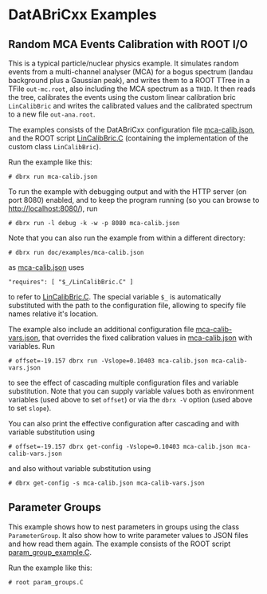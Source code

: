 DatABriCxx Examples
===================

Random MCA Events Calibration with ROOT I/O
-------------------------------------------

This is a typical particle/nuclear physics example. It simulates random events
from a multi-channel analyser (MCA) for a bogus spectrum (landau background
plus a Gaussian peak), and writes them to a ROOT TTree in a TFile
`out-mc.root`, also including the MCA spectrum as a `TH1D`. It then reads the
tree, calibrates the events using the custom linear calibration bric
`LinCalibBric` and writes the calibrated values and the calibrated
spectrum to a new file `out-ana.root`.

The examples consists of the DatABriCxx configuration file
[mca-calib.json](mca-calib.json), and the ROOT script
[LinCalibBric.C](LinCalibBric.C) (containing the implementation of the
custom class `LinCalibBric`).

Run the example like this:

    # dbrx run mca-calib.json

To run the example with debugging output and with the HTTP server (on port
8080) enabled, and to keep the program running (so you can browse to
[http://localhost:8080/](http://localhost:8080/)), run

    # dbrx run -l debug -k -w -p 8080 mca-calib.json

Note that you can also run the example from within a different directory:

    # dbrx run doc/examples/mca-calib.json

as [mca-calib.json](mca-calib.json) uses

    "requires": [ "$_/LinCalibBric.C" ]

to refer to [LinCalibBric.C](LinCalibBric.C). The special variable `$_` is
automatically substituted with the path to the configuration file,
allowing to specify file names relative it's location.

The example also include an additional configuration file
[mca-calib-vars.json](mca-calib-vars.json), that overrides the fixed
calibration values in [mca-calib.json](mca-calib.json) with variables. Run

    # offset=-19.157 dbrx run -Vslope=0.10403 mca-calib.json mca-calib-vars.json

to see the effect of cascading multiple configuration files and variable
substitution. Note that you can supply variable values both as environment
variables (used above to set `offset`) or via the `dbrx -V` option (used
above to set `slope`).

You can also print the effective configuration after cascading and with
variable substitution using

    # offset=-19.157 dbrx get-config -Vslope=0.10403 mca-calib.json mca-calib-vars.json

and also without variable substitution using

    # dbrx get-config -s mca-calib.json mca-calib-vars.json


Parameter Groups
----------------

This example shows how to nest parameters in groups using the class
`ParameterGroup`. It also show how to write parameter values to JSON files and
how read them again. The example consists of the ROOT script
[param_group_example.C](param_group_example.C).

Run the example like this:

    # root param_groups.C
